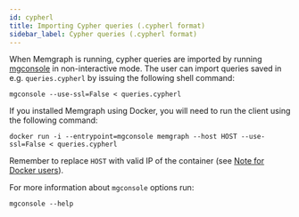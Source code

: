 ```yaml
---
id: cypherl
title: Importing Cypher queries (.cypherl format)
sidebar_label: Cypher queries (.cypherl format)
---
```


When Memgraph is running, cypher queries are imported by running [mgconsole](/connect-to-memgraph/methods/mgconsole.md) in
non-interactive mode. The user can import queries saved in e.g. `queries.cypherl`
by issuing the following shell command:

```plaintext
mgconsole --use-ssl=False < queries.cypherl
```

If you installed Memgraph using Docker, you will need to run the client using
the following command:

```plaintext
docker run -i --entrypoint=mgconsole memgraph --host HOST --use-ssl=False < queries.cypherl
```

Remember to replace `HOST` with valid IP of the container (see
[Note for Docker users](/database-functionalities/work-with-docker.md#docker-container-ip-address)).

For more information about `mgconsole` options run:

```plaintext
mgconsole --help
```